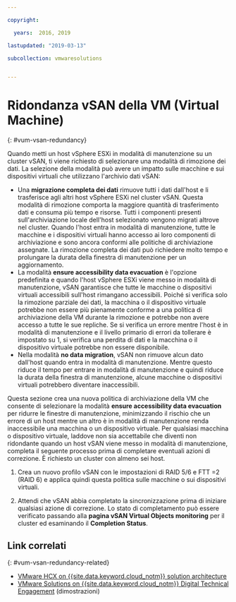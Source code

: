 ```yaml
---

copyright:

  years:  2016, 2019

lastupdated: "2019-03-13"

subcollection: vmwaresolutions


---
```


# Ridondanza vSAN della VM (Virtual Machine)
{: #vum-vsan-redundancy}

Quando metti un host vSphere ESXi in modalità di manutenzione su un cluster vSAN, ti viene richiesto di selezionare una modalità di rimozione dei dati. La selezione della modalità può avere un impatto sulle macchine e sui dispositivi virtuali che utilizzano l'archivio dati vSAN:
* Una **migrazione completa dei dati** rimuove tutti i dati dall'host e li trasferisce agli altri host vSphere ESXi nel cluster vSAN. Questa modalità di rimozione comporta la maggiore quantità di trasferimento dati e consuma più tempo e risorse. Tutti i componenti presenti sull'archiviazione locale dell'host selezionato vengono migrati altrove nel cluster. Quando l'host entra in modalità di manutenzione, tutte le macchine e i dispositivi virtuali hanno accesso ai loro componenti di archiviazione e sono ancora conformi alle politiche di archiviazione assegnate. La rimozione completa dei dati può richiedere molto tempo e prolungare la durata della finestra di manutenzione per un aggiornamento.
* La modalità **ensure accessibility data evacuation** è l'opzione predefinita e quando l'host vSphere ESXi viene messo in modalità di manutenzione, vSAN garantisce che tutte le macchine o dispositivi virtuali accessibili sull'host rimangano accessibili. Poiché si verifica solo la rimozione parziale dei dati, la macchina o il dispositivo virtuale potrebbe non essere più pienamente conforme a una politica di archiviazione della VM durante la rimozione e potrebbe non avere accesso a tutte le sue repliche. Se si verifica un errore mentre l'host è in modalità di manutenzione e il livello primario di errori da tollerare è impostato su 1, si verifica una perdita di dati e la macchina o il dispositivo virtuale potrebbe non essere disponibile.
* Nella modalità **no data migration**, vSAN non rimuove alcun dato dall'host quando entra in modalità di manutenzione. Mentre questo riduce il tempo per entrare in modalità di manutenzione e quindi riduce la durata della finestra di manutenzione, alcune macchine o dispositivi virtuali potrebbero diventare inaccessibili.

Questa sezione crea una nuova politica di archiviazione della VM che consente di selezionare la modalità **ensure accessibility data evacuation** per ridurre le finestre di manutenzione, minimizzando il rischio che un errore di un host mentre un altro è in modalità di manutenzione renda inaccessibile una macchina o un dispositivo virtuale. Per qualsiasi macchina o dispositivo virtuale, laddove non sia accettabile che diventi non ridondante quando un host vSAN viene messo in modalità di manutenzione, completa il seguente processo prima di completare eventuali azioni di correzione. È richiesto un cluster con almeno sei host.

1. Crea un nuovo profilo vSAN con le impostazioni di RAID 5/6 e FTT =2 (RAID 6) e applica quindi questa politica sulle macchine o sui dispositivi virtuali.

2. Attendi che vSAN abbia completato la sincronizzazione prima di iniziare qualsiasi azione di correzione. Lo stato di completamento può essere verificato passando alla **pagina vSAN Virtual Objects monitoring** per il cluster ed esaminando il **Completion Status**.

## Link correlati
{: #vum-vsan-redundancy-related}

* [VMware HCX on {{site.data.keyword.cloud_notm}} solution architecture](/docs/services/vmwaresolutions/services?topic=vmware-solutions-hcx-archi-intro#hcx-archi-intro)
* [VMware Solutions on {{site.data.keyword.cloud_notm}} Digital Technical Engagement](https://ibm-dte.mybluemix.net/ibm-vmware) (dimostrazioni)
